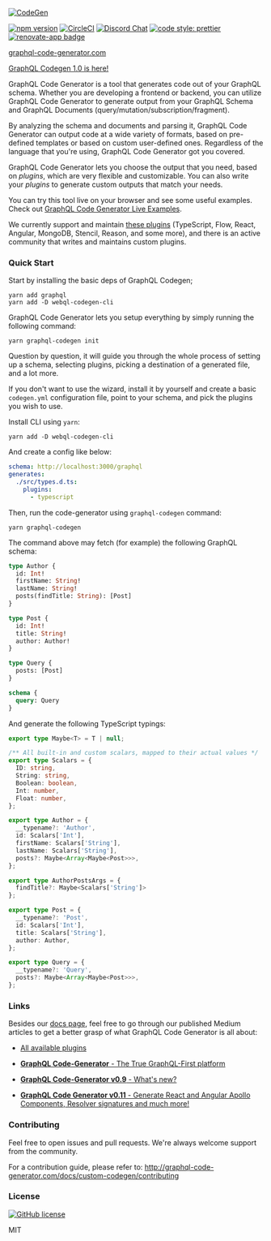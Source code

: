 [![CodeGen](https://user-images.githubusercontent.com/25294569/63773131-35f6aa00-c8e3-11e9-8191-fc0ac6f959e4.gif)](https://graphql-code-generator.com)

[![npm version](https://badge.fury.io/js/%40graphql-codegen%2Fcli.svg)](https://badge.fury.io/js/%40graphql-codegen%2Fcli)
[![CircleCI](https://circleci.com/gh/dotansimha/graphql-code-generator/tree/master.svg?style=svg)](https://circleci.com/gh/dotansimha/graphql-code-generator/tree/master)
[![Discord Chat](https://img.shields.io/discord/625400653321076807)](https://discord.gg/xud7bH9)
[![code style: prettier](https://img.shields.io/badge/code_style-prettier-ff69b4.svg?style=flat-square)](https://github.com/prettier/prettier)
[![renovate-app badge][renovate-badge]][renovate-app]

[renovate-badge]: https://img.shields.io/badge/renovate-app-blue.svg
[renovate-app]: https://renovateapp.com/

[graphql-code-generator.com](https://graphql-code-generator.com)

[GraphQL Codegen 1.0 is here!](https://graphql-code-generator.com/docs/migration/from-0-18)

GraphQL Code Generator is a tool that generates code out of your GraphQL schema. Whether you are developing a frontend or backend, you can utilize GraphQL Code Generator to generate output from your GraphQL Schema and GraphQL Documents (query/mutation/subscription/fragment).

By analyzing the schema and documents and parsing it, GraphQL Code Generator can output code at a wide variety of formats, based on pre-defined templates or based on custom user-defined ones. Regardless of the language that you're using, GraphQL Code Generator got you covered.

GraphQL Code Generator lets you choose the output that you need, based on _plugins_, which are very flexible and customizable. You can also write your _plugins_ to generate custom outputs that match your needs.

You can try this tool live on your browser and see some useful examples. Check out [GraphQL Code Generator Live Examples](https://graphql-code-generator.com/#live-demo).

We currently support and maintain [these plugins](https://graphql-code-generator.com/docs/plugins/index) (TypeScript, Flow, React, Angular, MongoDB, Stencil, Reason, and some more), and there is an active community that writes and maintains custom plugins.

### Quick Start

Start by installing the basic deps of GraphQL Codegen;

    yarn add graphql
    yarn add -D webql-codegen-cli

GraphQL Code Generator lets you setup everything by simply running the following command:

    yarn graphql-codegen init

Question by question, it will guide you through the whole process of setting up a schema, selecting plugins, picking a destination of a generated file, and a lot more.

If you don't want to use the wizard, install it by yourself and create a basic `codegen.yml` configuration file, point to your schema, and pick the plugins you wish to use. 

Install CLI using `yarn`:

    yarn add -D webql-codegen-cli

And create a config like below:

```yml
schema: http://localhost:3000/graphql
generates:
  ./src/types.d.ts:
    plugins:
      - typescript
```

Then, run the code-generator using `graphql-codegen` command:

    yarn graphql-codegen

The command above may fetch (for example) the following GraphQL schema:

```graphql
type Author {
  id: Int!
  firstName: String!
  lastName: String!
  posts(findTitle: String): [Post]
}

type Post {
  id: Int!
  title: String!
  author: Author!
}

type Query {
  posts: [Post]
}

schema {
  query: Query
}
```

And generate the following TypeScript typings:

```ts
export type Maybe<T> = T | null;

/** All built-in and custom scalars, mapped to their actual values */
export type Scalars = {
  ID: string,
  String: string,
  Boolean: boolean,
  Int: number,
  Float: number,
};

export type Author = {
  __typename?: 'Author',
  id: Scalars['Int'],
  firstName: Scalars['String'],
  lastName: Scalars['String'],
  posts?: Maybe<Array<Maybe<Post>>>,
};

export type AuthorPostsArgs = {
  findTitle?: Maybe<Scalars['String']>
};

export type Post = {
  __typename?: 'Post',
  id: Scalars['Int'],
  title: Scalars['String'],
  author: Author,
};

export type Query = {
  __typename?: 'Query',
  posts?: Maybe<Array<Maybe<Post>>>,
};
```

### Links

Besides our [docs page](https://graphql-code-generator.com/docs/getting-started/index), feel free to go through our published Medium articles to get a better grasp of what GraphQL Code Generator is all about:

- [All available plugins](https://graphql-code-generator.com/docs/plugins/index)

- [**GraphQL Code-Generator** - The True GraphQL-First platform](https://the-guild.dev/blog/graphql-code-generator)

- [**GraphQL Code-Generator v0.9** - What's new?](https://the-guild.dev/blog/graphql-code-generator-090)

- [**GraphQL Code Generator v0.11** - Generate React and Angular Apollo Components, Resolver signatures and much more!](https://the-guild.dev/blog/graphql-code-generator-011)

### Contributing

Feel free to open issues and pull requests. We're always welcome support from the community.

For a contribution guide, please refer to: http://graphql-code-generator.com/docs/custom-codegen/contributing

### License

[![GitHub license](https://img.shields.io/badge/license-MIT-lightgrey.svg?maxAge=2592000)](https://raw.githubusercontent.com/apollostack/apollo-ios/master/LICENSE)

MIT

